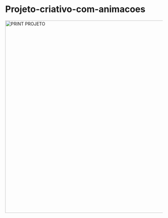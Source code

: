 # Projeto-criativo-com-animacoes



<img width="1363" height="613" alt="PRINT PROJETO" src="https://github.com/user-attachments/assets/314e0602-a7de-4479-8f76-791cb67f4acb" />
